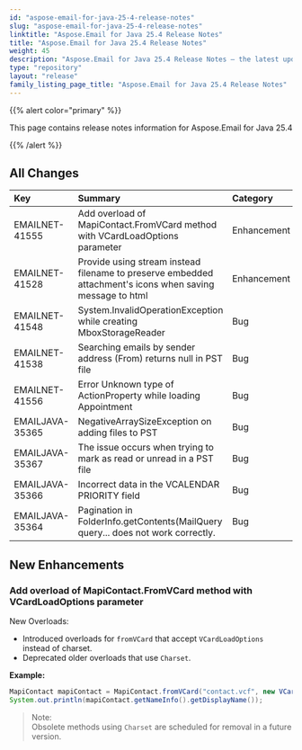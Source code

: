 ```yaml
---
id: "aspose-email-for-java-25-4-release-notes"
slug: "aspose-email-for-java-25-4-release-notes"
linktitle: "Aspose.Email for Java 25.4 Release Notes"
title: "Aspose.Email for Java 25.4 Release Notes"
weight: 45
description: "Aspose.Email for Java 25.4 Release Notes – the latest updates and fixes."
type: "repository"
layout: "release"
family_listing_page_title: "Aspose.Email for Java 25.4 Release Notes"
---
```


{{% alert color="primary" %}}

This page contains release notes information for Aspose.Email for Java 25.4

{{% /alert %}}

## **All Changes**

|**Key**|**Summary**|**Category**|
| :- | :- | :- |
|EMAILNET-41555|Add overload of MapiContact.FromVCard method with VCardLoadOptions parameter|Enhancement|
|EMAILNET-41528|Provide using stream instead filename to preserve embedded attachment's icons when saving message to html|Enhancement|
|EMAILNET-41548|System.InvalidOperationException while creating MboxStorageReader|Bug|
|EMAILNET-41538|Searching emails by sender address (From) returns null in PST file|Bug|
|EMAILNET-41556|Error Unknown type of ActionProperty while loading Appointment|Bug|
|EMAILJAVA-35365|NegativeArraySizeException on adding files to PST|Bug|
|EMAILJAVA-35367|The issue occurs when trying to mark as read or unread in a PST file|Bug|
|EMAILJAVA-35366|Incorrect data in the VCALENDAR PRIORITY field|Bug|
|EMAILJAVA-35364|Pagination in FolderInfo.getContents(MailQuery query... does not work correctly.|Bug|

## New Enhancements

### Add overload of MapiContact.FromVCard method with VCardLoadOptions parameter

New Overloads:

- Introduced overloads for `fromVCard` that accept `VCardLoadOptions` instead of charset.
- Deprecated older overloads that use `Charset`.

**Example:**

```java
MapiContact mapiContact = MapiContact.fromVCard("contact.vcf", new VCardLoadOptions());
System.out.println(mapiContact.getNameInfo().getDisplayName());
```

> Note:  
> Obsolete methods using `Charset` are scheduled for removal in a future version.
